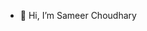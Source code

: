 - 👋 Hi, I’m Sameer Choudhary

<!---
sameer-cleartax/sameer-cleartax is a ✨ special ✨ repository because its `README.md` (this file) appears on your GitHub profile.
You can click the Preview link to take a look at your changes.
--->
